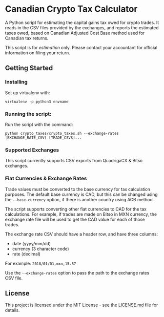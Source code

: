 # Canadian Crypto Tax Calculator

A Python script for estimating the capital gains tax owed for crypto trades. It
reads in the CSV files provided by the exchanges, and reports the estimated
taxes owed, based on Canadian Adjusted Cost Base method used for Canadian
tax returns.

This script is for *estimation* only. Please contact your accountant for
official information on filing your return.

## Getting Started

### Installing

Set up virtualenv with:

`virtualenv -p python3 envname`

### Running the script:

Run the script with the command:

`python crypto_taxes/crypto_taxes.sh --exchange-rates [EXCHANGE_RATE_CSV] [TRADE_CSVS]...`

### Supported Exchanges

This script currently supports CSV exports from QuadrigaCX & Bitso exchanges.

### Fiat Currencies & Exchange Rates

Trade values must be converted to the base currency for tax calculation
purposes. The default base currency is CAD, but this can be changed using
the `--base-currency` option, if there is another country using ACB method.

The script supports converting other fiat currencies to CAD for the tax
calculations. For example, if trades are made on Bitso in MXN currency,
the exchange rate file will be used to get the CAD value for each of those
trades.

The exchange rate CSV should have a header row, and have three columns:
* date (yyyy/mm/dd)
* currency (3 character code)
* rate (decimal)

For example:
`2018/01/01,mxn,15.57`

Use the `--exchange-rates` option to pass the path to the exchange rates CSV
file.

## License

This project is licensed under the MIT License - see the
[LICENSE.md](LICENSE.md) file for details.
